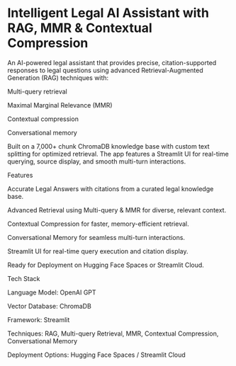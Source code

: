 # Intelligent Legal AI Assistant with RAG, MMR & Contextual Compression

An AI-powered legal assistant that provides precise, citation-supported responses to legal questions using advanced Retrieval-Augmented Generation (RAG) techniques with:

Multi-query retrieval

Maximal Marginal Relevance (MMR)

Contextual compression

Conversational memory

Built on a 7,000+ chunk ChromaDB knowledge base with custom text splitting for optimized retrieval. The app features a Streamlit UI for real-time querying, source display, and smooth multi-turn interactions.

Features

Accurate Legal Answers with citations from a curated legal knowledge base.

Advanced Retrieval using Multi-query & MMR for diverse, relevant context.

Contextual Compression for faster, memory-efficient retrieval.

Conversational Memory for seamless multi-turn interactions.

Streamlit UI for real-time query execution and citation display.

Ready for Deployment on Hugging Face Spaces or Streamlit Cloud.

Tech Stack

Language Model: OpenAI GPT

Vector Database: ChromaDB

Framework: Streamlit

Techniques: RAG, Multi-query Retrieval, MMR, Contextual Compression, Conversational Memory

Deployment Options: Hugging Face Spaces / Streamlit Cloud



